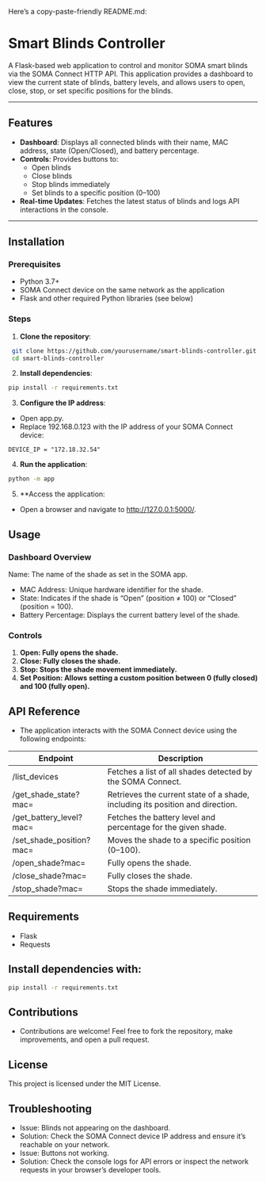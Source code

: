 Here’s a copy-paste-friendly README.md:

# Smart Blinds Controller

A Flask-based web application to control and monitor SOMA smart blinds via the SOMA Connect HTTP API. This application provides a dashboard to view the current state of blinds, battery levels, and allows users to open, close, stop, or set specific positions for the blinds.

---

## Features
- **Dashboard**: Displays all connected blinds with their name, MAC address, state (Open/Closed), and battery percentage.
- **Controls**: Provides buttons to:
  - Open blinds
  - Close blinds
  - Stop blinds immediately
  - Set blinds to a specific position (0–100)
- **Real-time Updates**: Fetches the latest status of blinds and logs API interactions in the console.

---

## Installation

### Prerequisites
- Python 3.7+
- SOMA Connect device on the same network as the application
- Flask and other required Python libraries (see below)

### Steps
1. **Clone the repository**:
  ```bash
   git clone https://github.com/yourusername/smart-blinds-controller.git
   cd smart-blinds-controller
   ```

2. **Install dependencies**:

```bash
pip install -r requirements.txt
```


3. **Configure the IP address**:
- Open app.py.
- Replace 192.168.0.123 with the IP address of your SOMA Connect device:

``` config 
DEVICE_IP = "172.18.32.54"
```
4. **Run the application**:

```bash 
python -m app
```


5. **Access the application:
- Open a browser and navigate to http://127.0.0.1:5000/.

## Usage

### Dashboard Overview

Name: The name of the shade as set in the SOMA app.
- MAC Address: Unique hardware identifier for the shade.
- State: Indicates if the shade is “Open” (position ≠ 100) or “Closed” (position = 100).
- Battery Percentage: Displays the current battery level of the shade.

### Controls

1.	**Open: Fully opens the shade.**
2.	**Close: Fully closes the shade.**
3.	**Stop: Stops the shade movement immediately.**
4.	**Set Position: Allows setting a custom position between 0 (fully closed) and 100 (fully open).**

## API Reference

- The application interacts with the SOMA Connect device using the following endpoints:

|Endpoint | Description |
| --- | -- | 
|/list_devices | Fetches a list of all shades detected by the SOMA Connect.|
|/get_shade_state?mac=<MAC>	| Retrieves the current state of a shade, including its position and direction.|
|/get_battery_level?mac=<MAC>	| Fetches the battery level and percentage for the given shade.|
|/set_shade_position?mac=<MAC>	| Moves the shade to a specific position (0–100).|
|/open_shade?mac=<MAC>	| Fully opens the shade.|
|/close_shade?mac=<MAC>	| Fully closes the shade.|
|/stop_shade?mac=<MAC>	| Stops the shade immediately.|




## Requirements

- Flask
- Requests

## Install dependencies with:

``` bash
pip install -r requirements.txt
```

## Contributions

- Contributions are welcome! Feel free to fork the repository, make improvements, and open a pull request.

## License

This project is licensed under the MIT License.

## Troubleshooting
- Issue: Blinds not appearing on the dashboard.
- Solution: Check the SOMA Connect device IP address and ensure it’s reachable on your network.
- Issue: Buttons not working.
- Solution: Check the console logs for API errors or inspect the network requests in your browser’s developer tools.

